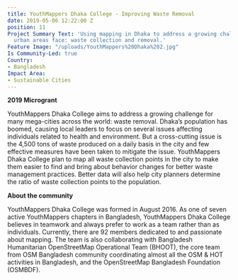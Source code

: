 ```yaml
---
title: YouthMappers Dhaka College - Improving Waste Removal
date: 2019-05-06 12:22:00 Z
position: 11
Project Summary Text: 'Using mapping in Dhaka to address a growing challenge many
  urban areas face: waste collection and removal.'
Feature Image: "/uploads/YouthMappers%20Dhaka%202.jpg"
Is Community-Led: true
Country:
- Bangladesh
Impact Area:
- Sustainable Cities
---
```


**2019 Microgrant**  

YouthMappers Dhaka College aims to address a growing challenge for many mega-cities across the world: waste removal. Dhaka’s population has boomed, causing local leaders to focus on several issues affecting individuals related to health and environment. But a cross-cutting issue is the 4,500 tons of waste produced on a daily basis in the city and few effective measures have been taken to mitigate the issue. YouthMappers Dhaka College plan to map all waste collection points in the city to make them easier to find and bring about behavior changes for better waste management practices. Better data will also help city planners determine the ratio of waste collection points to the population.   

**About the community**  

YouthMappers Dhaka College was formed in August 2016. As one of seven active YouthMappers chapters in Bangladesh, YouthMappers Dhaka College believes in teamwork and always prefer to work as a team rather than as individuals. Currently, there are 92 members dedicated to and passionate about mapping. The team is also collaborating with Bangladesh Humanitarian OpenStreetMap Operational Team (BHOOT), the core team from OSM Bangladesh community coordinating almost all the OSM & HOT activities in Bangladesh, and the OpenStreetMap Bangladesh Foundation (OSMBDF). 